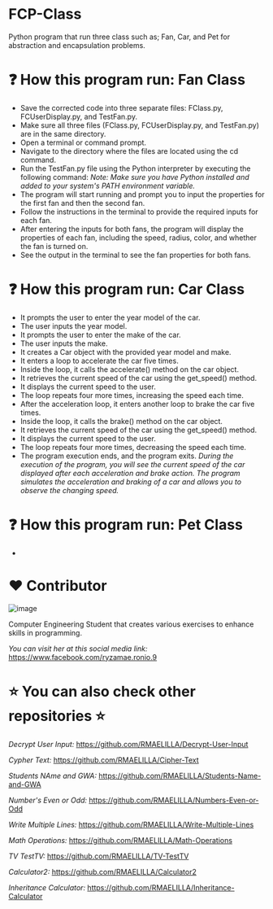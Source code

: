 # FCP-Class
Python program that run three class such as; Fan, Car, and Pet for abstraction and encapsulation problems.
    
# ❓ How this program run: Fan Class
- Save the corrected code into three separate files: FClass.py, FCUserDisplay.py, and TestFan.py.
- Make sure all three files (FClass.py, FCUserDisplay.py, and TestFan.py) are in the same directory.
- Open a terminal or command prompt.
- Navigate to the directory where the files are located using the cd command.
- Run the TestFan.py file using the Python interpreter by executing the following command:
_Note: Make sure you have Python installed and added to your system's PATH environment variable._
- The program will start running and prompt you to input the properties for the first fan and then the second fan.
- Follow the instructions in the terminal to provide the required inputs for each fan.
- After entering the inputs for both fans, the program will display the properties of each fan, including the speed, radius, color, and whether the fan is turned on.
- See the output in the terminal to see the fan properties for both fans.

# ❓ How this program run: Car Class
- It prompts the user to enter the year model of the car.
- The user inputs the year model.
- It prompts the user to enter the make of the car.
- The user inputs the make.
- It creates a Car object with the provided year model and make.
- It enters a loop to accelerate the car five times.
- Inside the loop, it calls the accelerate() method on the car object.
- It retrieves the current speed of the car using the get_speed() method.
- It displays the current speed to the user.
- The loop repeats four more times, increasing the speed each time.
- After the acceleration loop, it enters another loop to brake the car five times.
- Inside the loop, it calls the brake() method on the car object.
- It retrieves the current speed of the car using the get_speed() method.
- It displays the current speed to the user.
- The loop repeats four more times, decreasing the speed each time.
- The program execution ends, and the program exits.
_During the execution of the program, you will see the current speed of the car displayed after each acceleration and brake action. The program simulates the acceleration and braking of a car and allows you to observe the changing speed._

# ❓ How this program run: Pet Class
- 

# :heart: Contributor
![image](https://user-images.githubusercontent.com/129654335/234447504-b897eec1-0a8b-4350-a11f-6efdf0357b81.png)

Computer Engineering Student that creates various exercises to enhance skills in programming.

_You can visit her at this social media link:_
https://www.facebook.com/ryzamae.ronio.9

# ⭐ You can also check other repositories ⭐
_Decrypt User Input:_ https://github.com/RMAELILLA/Decrypt-User-Input

_Cypher Text:_ https://github.com/RMAELILLA/Cipher-Text

_Students NAme and GWA:_ https://github.com/RMAELILLA/Students-Name-and-GWA

_Number's Even or Odd:_ https://github.com/RMAELILLA/Numbers-Even-or-Odd

_Write Multiple Lines:_ https://github.com/RMAELILLA/Write-Multiple-Lines

_Math Operations:_ https://github.com/RMAELILLA/Math-Operations

_TV TestTV:_ https://github.com/RMAELILLA/TV-TestTV

_Calculator2:_ https://github.com/RMAELILLA/Calculator2

_Inheritance Calculator:_ https://github.com/RMAELILLA/Inheritance-Calculator
